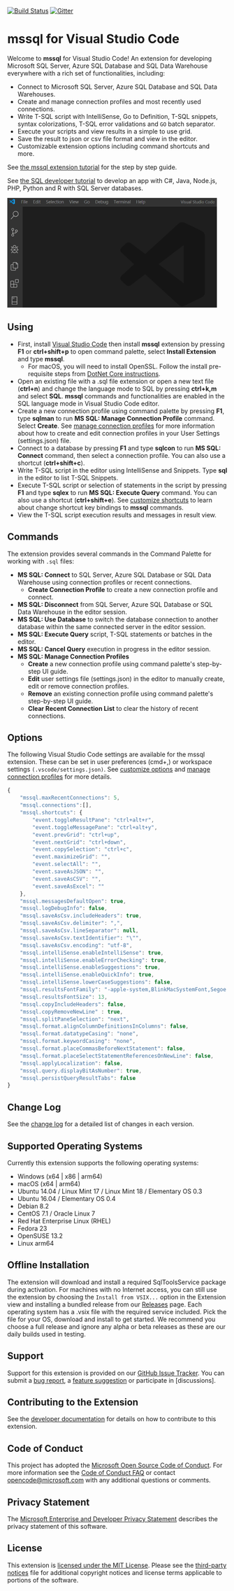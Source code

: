 [![Build Status](https://mssqltools.visualstudio.com/CrossPlatBuildScripts/_apis/build/status/VSCode-MSSQL?branchName=main)](https://mssqltools.visualstudio.com/CrossPlatBuildScripts/_build/latest?definitionId=70&branchName=main)
[![Gitter](https://img.shields.io/badge/chat-on%20gitter-blue.svg)](https://gitter.im/Microsoft/mssql)

# mssql for Visual Studio Code

Welcome to **mssql** for Visual Studio Code! An extension for developing
Microsoft SQL Server, Azure SQL Database and SQL Data Warehouse everywhere with
a rich set of functionalities, including:

-   Connect to Microsoft SQL Server, Azure SQL Database and SQL Data Warehouses.
-   Create and manage connection profiles and most recently used connections.
-   Write T-SQL script with IntelliSense, Go to Definition, T-SQL snippets,
    syntax colorizations, T-SQL error validations and `GO` batch separator.
-   Execute your scripts and view results in a simple to use grid.
-   Save the result to json or csv file format and view in the editor.
-   Customizable extension options including command shortcuts and more.

See [the mssql extension tutorial] for the step by step guide.

See [the SQL developer tutorial] to develop an app with C#, Java, Node.js, PHP, Python
and R with SQL Server databases.

<img src="https://github.com/Microsoft/vscode-mssql/raw/main/images/mssql-demo.gif" alt="demo" style="width:480px;"/>

## Using

-   First, install [Visual Studio Code] then install **mssql** extension by
    pressing **F1** or **ctrl+shift+p** to open command palette, select
    **Install Extension** and type **mssql**.
    -   For macOS, you will need to install OpenSSL. Follow the install
        pre-requisite steps from [DotNet Core instructions].
-   Open an existing file with a .sql file extension or open a new text file
    (**ctrl+n**) and change the language mode to SQL by pressing **ctrl+k,m**
    and select **SQL**. **mssql** commands and functionalities are enabled in
    the SQL language mode in Visual Studio Code editor.
-   Create a new connection profile using command palette by pressing **F1**,
    type **sqlman** to run **MS SQL: Manage Connection Profile** command. Select
    **Create**. See [manage connection profiles] for more information about how
    to create and edit connection profiles in your User Settings (settings.json)
    file.
-   Connect to a database by pressing **F1** and type **sqlcon** to run **MS
    SQL: Connect** command, then select a connection profile. You can also use a
    shortcut (**ctrl+shift+c**).
-   Write T-SQL script in the editor using IntelliSense and Snippets. Type
    **sql** in the editor to list T-SQL Snippets.
-   Execute T-SQL script or selection of statements in the script by pressing
    **F1** and type **sqlex** to run **MS SQL: Execute Query** command. You can
    also use a shortcut (**ctrl+shift+e**). See [customize shortcuts] to learn about
    change shortcut key bindings to **mssql** commands.
-   View the T-SQL script execution results and messages in result view.

## Commands

The extension provides several commands in the Command Palette for working with
`.sql` files:

-   **MS SQL: Connect** to SQL Server, Azure SQL Database or SQL Data Warehouse
    using connection profiles or recent connections.
    -   **Create Connection Profile** to create a new connection profile and
        connect.
-   **MS SQL: Disconnect** from SQL Server, Azure SQL Database or SQL Data
    Warehouse in the editor session.
-   **MS SQL: Use Database** to switch the database connection to another
    database within the same connected server in the editor session.
-   **MS SQL: Execute Query** script, T-SQL statements or batches in the editor.
-   **MS SQL: Cancel Query** execution in progress in the editor session.
-   **MS SQL: Manage Connection Profiles**
    -   **Create** a new connection profile using command palette's step-by-step
        UI guide.
    -   **Edit** user settings file (settings.json) in the editor to manually
        create, edit or remove connection profiles.
    -   **Remove** an existing connection profile using command palette's
        step-by-step UI guide.
    -   **Clear Recent Connection List** to clear the history of recent
        connections.

## Options

The following Visual Studio Code settings are available for the mssql extension.
These can be set in user preferences (cmd+,) or workspace settings
`(.vscode/settings.json)`. See [customize options] and [manage connection
profiles] for more details.

```javascript
{
    "mssql.maxRecentConnections": 5,
    "mssql.connections":[],
    "mssql.shortcuts": {
        "event.toggleResultPane": "ctrl+alt+r",
        "event.toggleMessagePane": "ctrl+alt+y",
        "event.prevGrid": "ctrl+up",
        "event.nextGrid": "ctrl+down",
        "event.copySelection": "ctrl+c",
        "event.maximizeGrid": "",
        "event.selectAll": "",
        "event.saveAsJSON": "",
        "event.saveAsCSV": "",
        "event.saveAsExcel": ""
    },
    "mssql.messagesDefaultOpen": true,
    "mssql.logDebugInfo": false,
    "mssql.saveAsCsv.includeHeaders": true,
    "mssql.saveAsCsv.delimiter": ",",
    "mssql.saveAsCsv.lineSeparator": null,
    "mssql.saveAsCsv.textIdentifier": "\"",
    "mssql.saveAsCsv.encoding": "utf-8",
    "mssql.intelliSense.enableIntelliSense": true,
    "mssql.intelliSense.enableErrorChecking": true,
    "mssql.intelliSense.enableSuggestions": true,
    "mssql.intelliSense.enableQuickInfo": true,
    "mssql.intelliSense.lowerCaseSuggestions": false,
    "mssql.resultsFontFamily": "-apple-system,BlinkMacSystemFont,Segoe WPC,Segoe UI,HelveticaNeue-Light,Ubuntu,Droid Sans,sans-serif",
    "mssql.resultsFontSize": 13,
    "mssql.copyIncludeHeaders": false,
    "mssql.copyRemoveNewLine" : true,
    "mssql.splitPaneSelection": "next",
    "mssql.format.alignColumnDefinitionsInColumns": false,
    "mssql.format.datatypeCasing": "none",
    "mssql.format.keywordCasing": "none",
    "mssql.format.placeCommasBeforeNextStatement": false,
    "mssql.format.placeSelectStatementReferencesOnNewLine": false,
    "mssql.applyLocalization": false,
    "mssql.query.displayBitAsNumber": true,
    "mssql.persistQueryResultTabs": false
}
```

## Change Log

See the [change log] for a detailed list of changes in each version.

## Supported Operating Systems

Currently this extension supports the following operating systems:

-   Windows (x64 | x86 | arm64)
-   macOS (x64 | arm64)
-   Ubuntu 14.04 / Linux Mint 17 / Linux Mint 18 / Elementary OS 0.3
-   Ubuntu 16.04 / Elementary OS 0.4
-   Debian 8.2
-   CentOS 7.1 / Oracle Linux 7
-   Red Hat Enterprise Linux (RHEL)
-   Fedora 23
-   OpenSUSE 13.2
-   Linux arm64

## Offline Installation

The extension will download and install a required SqlToolsService package
during activation. For machines with no Internet access, you can still use the
extension by choosing the `Install from VSIX...` option in the Extension view
and installing a bundled release from our
[Releases](https://github.com/Microsoft/vscode-mssql/releases) page. Each
operating system has a .vsix file with the required service included. Pick the
file for your OS, download and install to get started. We recommend you choose a
full release and ignore any alpha or beta releases as these are our daily builds
used in testing.

## Support

Support for this extension is provided on our [GitHub Issue Tracker]. You can
submit a [bug report], a [feature suggestion] or participate in [discussions].

## Contributing to the Extension

See the [developer documentation] for details on how to contribute to this extension.

## Code of Conduct

This project has adopted the [Microsoft Open Source Code of Conduct]. For more information
see the [Code of Conduct FAQ] or contact [opencode@microsoft.com] with any
additional questions or comments.

## Privacy Statement

The [Microsoft Enterprise and Developer Privacy Statement] describes the privacy
statement of this software.

## License

This extension is [licensed under the MIT License]. Please see the [third-party
notices] file for additional copyright notices and license terms applicable to portions
of the software.

[the mssql extension tutorial]: https://aka.ms/mssql-getting-started
[the SQL Developer tutorial]: https://aka.ms/sqldev
[Visual Studio Code]: https://code.visualstudio.com/#alt-downloads
[DotNet Core instructions]: https://www.microsoft.com/net/core
[manage connection profiles]:
	https://github.com/Microsoft/vscode-mssql/wiki/manage-connection-profiles
[customize shortcuts]:
	https://github.com/Microsoft/vscode-mssql/wiki/customize-shortcuts
[customize options]:
	https://github.com/Microsoft/vscode-mssql/wiki/customize-options
[change log]: https://github.com/Microsoft/vscode-mssql/blob/main/CHANGELOG.md
[GitHub Issue Tracker]: https://github.com/Microsoft/vscode-mssql/issues
[bug report]: https://github.com/Microsoft/vscode-mssql/issues/new
[feature suggestion]: https://github.com/Microsoft/vscode-mssql/issues/new
[developer documentation]:
	https://github.com/Microsoft/vscode-mssql/wiki/contributing
[Microsoft Enterprise and Developer Privacy Statement]:
	https://go.microsoft.com/fwlink/?LinkId=786907&lang=en7
[licensed under the MIT License]:
	https://github.com/Microsoft/vscode-mssql/blob/main/LICENSE.txt
[third-party notices]:
	https://github.com/Microsoft/vscode-mssql/blob/main/ThirdPartyNotices.txt
[Microsoft Open Source Code of Conduct]:
	https://opensource.microsoft.com/codeofconduct/
[Code of Conduct FAQ]: https://opensource.microsoft.com/codeofconduct/faq/
[opencode@microsoft.com]: mailto:opencode@microsoft.com
[#669]: https://github.com/Microsoft/vscode-mssql/issues/669
